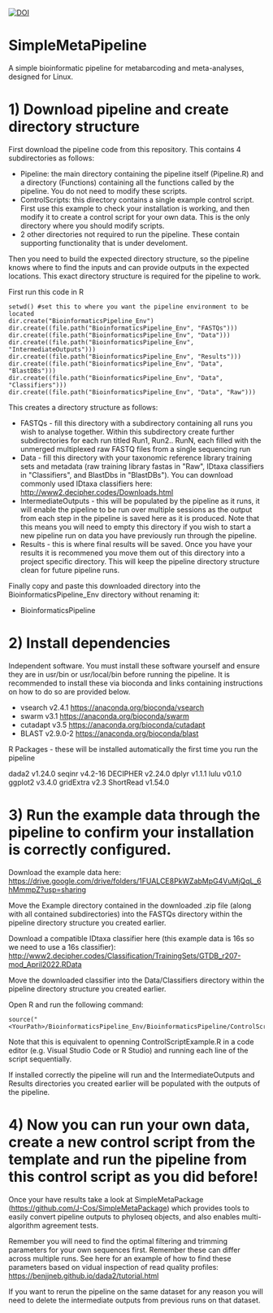[![DOI](https://zenodo.org/badge/419331038.svg)](https://zenodo.org/badge/latestdoi/419331038)

# SimpleMetaPipeline
 A simple bioinformatic pipeline for metabarcoding and meta-analyses, designed for Linux.

# 1) Download pipeline and create directory structure

 First download the pipeline code from this repository. This contains 4 subdirectories as follows:
- Pipeline: the main directory containing the pipeline itself (Pipeline.R) and a directory (Functions) containing all the functions called by the pipeline. You do not need to modify these scripts.
- ControlScripts: this directory contains a single example control script. First use this example to check your installation is working, and then modify it to create a control script for your own data. This is the only directory where you should modify scripts.
- 2 other directories not required to run the pipeline. These contain supporting functionality that is under develoment.

 Then you need to build the expected directory structure, so the pipeline knows where to find the inputs and can provide outputs in the expected locations. This exact directory structure is required for the pipeline to work.

 First run this code in R

    setwd() #set this to where you want the pipeline environment to be located
    dir.create("BioinformaticsPipeline_Env")
    dir.create((file.path("BioinformaticsPipeline_Env", "FASTQs")))
    dir.create((file.path("BioinformaticsPipeline_Env", "Data")))
    dir.create((file.path("BioinformaticsPipeline_Env", "IntermediateOutputs")))
    dir.create((file.path("BioinformaticsPipeline_Env", "Results")))
    dir.create((file.path("BioinformaticsPipeline_Env", "Data", "BlastDBs")))
    dir.create((file.path("BioinformaticsPipeline_Env", "Data", "Classifiers")))
    dir.create((file.path("BioinformaticsPipeline_Env", "Data", "Raw")))

This creates a directory structure as follows:
- FASTQs - fill this directory with a subdirectory containing all runs you wish to analyse together. Within this subdirectory create further subdirectories for each run titled Run1, Run2.. RunN, each filled with the unmerged multiplexed raw FASTQ files from a single sequencing run
- Data - fill this directory with your taxonomic reference library training sets and metadata (raw training library fastas in "Raw", IDtaxa classifiers in "Classifiers", and BlastDbs in "BlastDBs"). You can download commonly used IDtaxa classifiers here: http://www2.decipher.codes/Downloads.html
- IntermediateOutputs - this will be populated by the pipeline as it runs, it will enable the pipeline to be run over multiple sessions as the output from each step in the pipeline is saved here as it is produced. Note that this means you will need to empty this directory if you wish to start a new pipeline run on data you have previously run through the pipeline.
- Results - this is where final results will be saved. Once you have your results it is recommened you move them out of this directory into a project specific directory. This will keep the pipeline directory structure clean for future pipeline runs.

Finally copy and paste this downloaded directory into the BioinformaticsPipeline_Env directory without renaming it:
- BioinformaticsPipeline

# 2) Install dependencies    
Independent software. You must install these software yourself and ensure they are in usr/bin or usr/local/bin before running the pipeline. It is recommended to install these via bioconda and links containing instructions on how to do so are provided below.
- vsearch v2.4.1 https://anaconda.org/bioconda/vsearch
- swarm v3.1 https://anaconda.org/bioconda/swarm
- cutadapt v3.5 https://anaconda.org/bioconda/cutadapt
- BLAST v2.9.0-2 https://anaconda.org/bioconda/blast
    
R Packages - these will be installed automatically the first time you run the pipeline

   dada2 v1.24.0
   seqinr v4.2-16
   DECIPHER v2.24.0
   dplyr v1.1.1
   lulu v0.1.0
   ggplot2 v3.4.0
   gridExtra v2.3
   ShortRead v1.54.0

# 3) Run the example data through the pipeline to confirm your installation is correctly configured.

Download the example data here: https://drive.google.com/drive/folders/1FUALCE8PkWZabMpG4VuMjQqL_6hMmmpZ?usp=sharing

Move the Example directory contained in the downloaded .zip file (along with all contained subdirectories) into the FASTQs directory within the pipeline directory structure you created earlier.

Download a compatible IDtaxa classifier here (this example data is 16s so we need to use a 16s classifier): http://www2.decipher.codes/Classification/TrainingSets/GTDB_r207-mod_April2022.RData

Move the downloaded classifier into the Data/Classifiers directory within the pipeline directory structure you created earlier.

Open R and run the following command:

    source("<YourPath>/BioinformaticsPipeline_Env/BioinformaticsPipeline/ControlScriptExample.R")

Note that this is equivalent to openning ControlScriptExample.R in a code editor (e.g. Visual Studio Code or R Studio) and running each line of the script sequentially.

If installed correctly the pipeline will run and the IntermediateOutputs and Results directories you created earlier will be populated with the outputs of the pipeline.

# 4) Now you can run your own data, create a new control script from the template and run the pipeline from this control script as you did before!

Once your have results take a look at SimpleMetaPackage (https://github.com/J-Cos/SimpleMetaPackage) which provides tools to easily convert pipeline outputs to phyloseq objects, and also enables multi-algorithm agreement tests.

Remember you will need to find the optimal filtering and trimming parameters for your own sequences first. Remember these can differ across multiple runs. See here for an example of how to find these parameters based on vidual inspection of read quality profiles: https://benjjneb.github.io/dada2/tutorial.html

If you want to rerun the pipeline on the same dataset for any reason you will need to delete the intermediate outputs from previous runs on that dataset.
